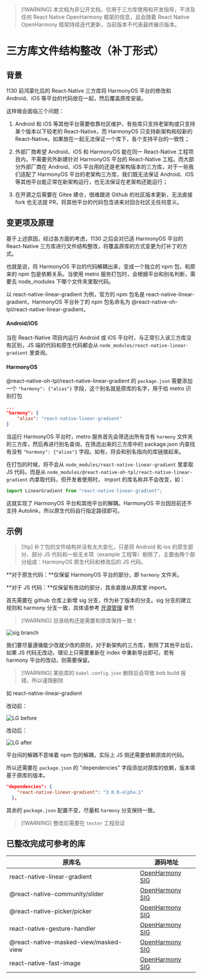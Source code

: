 > [!WARNING] 本文档为非公开文档，仅用于三方库使用和开发指导，不涉及任何 React Native OpenHarmony 框架的信息，且会随着 React Native OpenHarmony 框架持续迭代更新，当前版本不代表最终展示版本。

# 三方库文件结构整改（补丁形式）

## 背景

1130 前鸿蒙化后的 React-Native 三方库将 HarmonyOS 平台的修改和 Android、iOS 等平台的代码放在一起，然后覆盖原库安装。

这样做会面临三个问题：

1. Android 和 iOS 等其他平台需要依靠社区维护，有些库只支持老架构或只支持某个版本以下较老的 React-Native，而 HarmonyOS 只支持新架构和较新的 React-Native。如果放在一起无法保证一个库下，各个支持平台的一致性；

2. 外部厂商希望 Android、iOS 和 HarmonyOS 能在同一 React-Native 工程项目内，不需要另外新建针对 HarmonyOS 平台的 React-Native 工程。而大部分外部厂商在 Android、iOS 平台用的还是老架构版本的三方库，对于一些我们适配了 HarmonyOS 平台的老架构三方库，我们既无法保证 Android、iOS 等其他平台能正常在新架构运行，也无法保证在老架构还能运行；

3. 在开源之后需要在 Gitee 建仓，很难跟进 Github 的社区版本更新，无法直接 fork 也无法提 PR，将其他平台的代码包含进来对回合社区无任何意义。

## 变更项及原理

基于上述原因，经过各方面的考虑，1130 之后会对已适 HarmonyOS 平台的 React-Native 三方库进行文件结构整改，将覆盖原库的方式变更为打补丁的方式。

也就是说，将 HarmonyOS 平台的代码解耦出来，变成一个独立的 npm 包，和原来的 npm 包是依赖关系。当使用 metro 服务打包时，会根据平台和别名判断，需要去 node_modules 下哪个文件夹里取代码。

以 react-native-linear-gradient 为例，官方的 npm 包名是 react-native-linear-gradient，HarmonyOS 平台补丁的 npm 包名命名为 @react-native-oh-tpl/react-native-linear-gradient。

#### Android/iOS

当在 React-Native 项目内运行 Android 或 iOS 平台时，与正常引入该三方库没有区别，JS 端的代码和原生代码都会从 `node_modules/react-native-linear-gradient` 里查询。

#### HarmonyOS

@react-native-oh-tpl/react-native-linear-gradient 的 `package.json` 需要添加一个 `"harmony": {"alias"}` 字段，这个别名就是原库的名字，用于给 metro 识别打包

```json
...
"harmony": {
    "alias": "react-native-linear-gradient"
}
```

当运行 HarmonyOS 平台时，metro 服务首先会筛选出所有含有 `harmony` 文件夹的三方库，然后再进行别名查询，在筛选出来的三方库中的 package.json 内查找有没有 `"harmony": {"alias"}` 字段。如有，将会和别名指向的库链接起来。

在打包的时候，将不会从 `node_modules/react-native-linear-gradient` 里拿取 JS 代码，而是从 `node_modules/@react-native-oh-tpl/react-native-linear-gradient` 内拿取代码，但开发者使用时， import 的库名称并不会改变，如：

```ts
import LinearGradient from "react-native-linear-gradient";
```

这就实现了 HarmonyOS 平台和其他平台的解耦。HarmonyOS 平台因目前还不支持 Autolink，所以原生代码自行指定路径即可。

## 示例

> [!tip] 补丁包的文件结构并没有太大变化，只是将 Android 和 ios 的原生部分、部分 JS 代码和一些无关项（example 工程等）剔除了，主要由两个部分组成：HarmonyOS 原生代码和修改后的 JS 代码。

**对于原生代码：**仅保留 HarmonyOS 平台的部分，即 `harmony` 文件夹。

**对于 JS 代码：**仅保留有改动的部分，其余直接从原库里 import。

首先需要在 github 仓库上新增 sig 分支，作为补丁版本的分支。sig 分支的建立规则和 harmony 分支一致，具体请参考 [开源管理](zh-cn/open-source.md) 章节

> [!WARNING] 目录结构还是需要和原库保持一致！

![sig branch](../img/sig_branch.png ":size=40%")

我们要尽量遵循能少改就少改的原则，对于新架构的三方库，剔除了其他平台后，如果 JS 代码无改动，理论上只需要重新在 index 中重新导出即可。若有 harmony 平台的改动，则需要保留。

> [!WARNING] 某些库的 `babel.config.json` 删除后会导致 bob build 报错，所以谨慎删除

如 react-native-linear-gradient

改动前：

![LG before](../img/LGbefore.png ":size=40%")

改动后：

![LG after](../img/LGafter.png ":size=40%")

平台间的解耦不意味着 npm 包的解耦，实际上 JS 侧还需要依赖原库的代码。

所以还需要在 `package.json` 的 "dependencies" 字段添加对原库的依赖，版本填基于原库的版本。

```json
"dependencies": {
    "react-native-linear-gradient": "3.0.0-alpha.1"
  },
```

其余的 `package.json` 配置不变，尽量和 `harmony` 分支保持一致。

> [!WARNING] 整改后需要在 `tester` 工程验证

## 已整改完成可参考的库

| 原库名                                | 源码地址                                                                                            |
| ------------------------------------- | --------------------------------------------------------------------------------------------------- |
| react-native-linear-gradient          | [OpenHarmony SIG](https://github.com/react-native-oh-library/react-native-linear-gradient/tree/sig) |
| @react-native-community/slider        | [OpenHarmony SIG](https://github.com/react-native-oh-library/react-native-slider/tree/sig)          |
| @react-native-picker/picker           | [OpenHarmony SIG](https://github.com/react-native-oh-library/picker/tree/sig)                       |
| react-native-gesture-handler          | [OpenHarmony SIG](https://github.com/react-native-oh-library/react-native-gesture-handler/tree/sig) |
| @react-native-masked-view/masked-view | [OpenHarmony SIG](https://github.com/react-native-oh-library/masked-view/tree/sig)                  |
| react-native-fast-image               | [OpenHarmony SIG](https://github.com/react-native-oh-library/react-native-fast-image/tree/sig)      |

